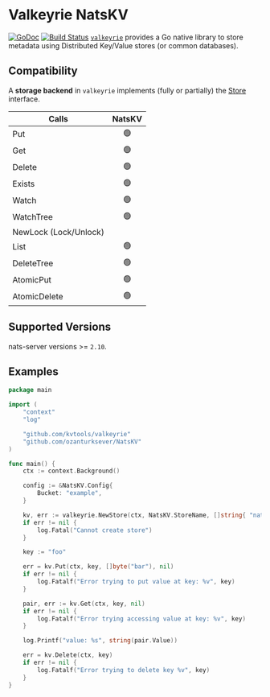 # Valkeyrie NatsKV

[![GoDoc](https://godoc.org/github.com/ozanturksever/natskv?status.png)](https://godoc.org/github.com/ozanturksever/natskv)
[![Build Status](https://github.com/ozanturksever/natskv/actions/workflows/build.yml/badge.svg)](https://github.com/ozanturksever/natskv/actions/workflows/build.yml)
[`valkeyrie`](https://github.com/kvtools/valkeyrie) provides a Go native library to store metadata using Distributed Key/Value stores (or common databases).

## Compatibility

A **storage backend** in `valkeyrie` implements (fully or partially) the [Store](https://github.com/kvtools/valkeyrie/blob/master/store/store.go#L69) interface.

| Calls                 | NatsKV |
|-----------------------|:-----:|
| Put                   |  🟢️  |
| Get                   |  🟢️  |
| Delete                |  🟢️  |
| Exists                |  🟢️  |
| Watch                 |  🟢️  |
| WatchTree             |  🟢️  |
| NewLock (Lock/Unlock) |  ️    |
| List                  |  🟢️  |
| DeleteTree            |  🟢️  |
| AtomicPut             |  🟢️  |
| AtomicDelete          |  🟢️  |

## Supported Versions

nats-server versions >= `2.10`.

## Examples

```go
package main

import (
	"context"
	"log"

	"github.com/kvtools/valkeyrie"
	"github.com/ozanturksever/NatsKV"
)

func main() {
	ctx := context.Background()

	config := &NatsKV.Config{
        Bucket: "example",
	}

	kv, err := valkeyrie.NewStore(ctx, NatsKV.StoreName, []string{ "nats://localhost:4222"}, config)
	if err != nil {
		log.Fatal("Cannot create store")
	}

	key := "foo"

	err = kv.Put(ctx, key, []byte("bar"), nil)
	if err != nil {
		log.Fatalf("Error trying to put value at key: %v", key)
	}

	pair, err := kv.Get(ctx, key, nil)
	if err != nil {
		log.Fatalf("Error trying accessing value at key: %v", key)
	}

	log.Printf("value: %s", string(pair.Value))

	err = kv.Delete(ctx, key)
	if err != nil {
		log.Fatalf("Error trying to delete key %v", key)
	}
}
```
